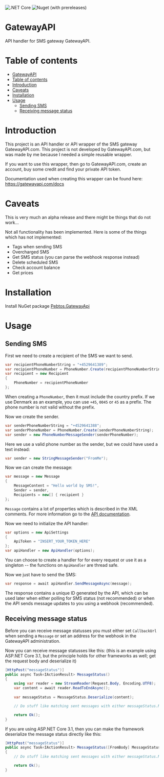 ![.NET Core](https://github.com/Tornfeldt/GatewayAPI/workflows/Build%20&%20deploy/badge.svg?branch=master)
![Nuget (with prereleases)](https://img.shields.io/nuget/vpre/Pebtos.GatewayAPI)

# GatewayAPI
API handler for SMS gateway GatewayAPI.

# Table of contents

- [GatewayAPI](#gatewayapi)
- [Table of contents](#table-of-contents)
- [Introduction](#introduction)
- [Caveats](#caveats)
- [Installation](#installation)
- [Usage](#usage)
  - [Sending SMS](#sending-sms)
  - [Receiving message status](#receiving-message-status)


# Introduction
This project is an API handler or API wrapper of the SMS gateway GatewayAPI.com.
This project is not developed by GatewayAPI.com, but was made by me because I needed a simple reusable wrapper.

If you want to use this wrapper, then go to GatewayAPI.com, create an account, buy some credit and find your private API token.

Documentation used when creating this wrapper can be found here: https://gatewayapi.com/docs

# Caveats
This is very much an alpha release and there might be things that do not work...

Not all functionality has been implemented. Here is some of the things which has not implemented:
* Tags when sending SMS
* Overcharged SMS
* Get SMS status (you can parse the webhook response instead)
* Delete scheduled SMS
* Check account balance
* Get prices

# Installation
Install NuGet package [Pebtos.GatewayApi](https://www.nuget.org/packages/Pebtos.GatewayApi/)

# Usage
## Sending SMS
First we need to create a recipient of the SMS we want to send.

```C#
var recipientPhoneNumberString = "+4529641389";
var recipientPhoneNumber = PhoneNumber.Create(recipientPhoneNumberString);
var recipient = new Recipient
{
    PhoneNumber = recipientPhoneNumber
};
```

When creating a `PhoneNumber`, then it must include the country prefix. If we use Denmark as an example, you can use `+45`, `0045` or `45` as a prefix. The phone number is not valid without the prefix.

Now we create the sender.

```C#
var senderPhoneNumberString = "+4529641388";
var senderPhoneNumber = PhoneNumber.Create(senderPhoneNumberString);
var sender = new PhoneNumberMessageSender(senderPhoneNumber);
```

Here we use a valid phone number as the sender, but we could have used a text instead:

```C#
var sender = new StringMessageSender("FromMe");
```

Now we can create the message:
```C#
var message = new Message
{
    MessageContent = "Hello world by SMS!",
    Sender = sender,
    Recipients = new[] { recipient }
};
```

`Message` contains a lot of properties which is described in the XML comments. For more information go to the [API documentation](https://gatewayapi.com/docs).

Now we need to initialize the API handler:

```C#
var options = new ApiSettings
{
    ApiToken = "INSERT_YOUR_TOKEN_HERE"
};
var apiHandler = new ApiHandler(options);
```

You can choose to create a handler for for every request or use it as a singleton -- the functions on `ApiHandler` are thread safe.

Now we just have to send the SMS:
```C#
var response = await apiHandler.SendMessageAsync(message);
```

The response contains a unique ID generated by the API, which can be used later when either polling for SMS status (not recommended) or when the API sends message updates to you using a webhook (recommended).


## Receiving message status
Before you can receive message statusses you must either set `CallbackUrl` when sending a `Message` or set an address for the webhook in the GatewayAPI administration.

Now you can receive message statusses like this: (this is an example using ASP.NET Core 3.1, but the principle holds for other frameworks as well; get the request body and deserialize it)
```C#
[HttpPost("messageStatus")]
public async Task<IActionResult> MessageStatus()
{
    using var reader = new StreamReader(Request.Body, Encoding.UTF8);
    var content = await reader.ReadToEndAsync();
    
    var messageStatus = MessageStatus.Deserialize(content);

    // Do stuff like matching sent messages with either messageStatus.MessageId or messageStatus.UserReference and messageStatus.Recipient

    return Ok();
}
```

If you are using ASP.NET Core 3.1, then you can make the framework deserialize the message status directly like this:
```C#
[HttpPost("messageStatus")]
public async Task<IActionResult> MessageStatus([FromBody] MessageStatus messageStatus)
{
    // Do stuff like matching sent messages with either messageStatus.MessageId or messageStatus.UserReference and messageStatus.Recipient

    return Ok();
}
```